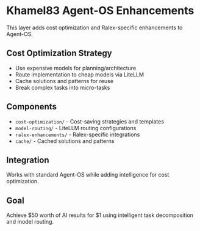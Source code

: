 # Khamel83 Agent-OS Enhancements

This layer adds cost optimization and Ralex-specific enhancements to Agent-OS.

## Cost Optimization Strategy
- Use expensive models for planning/architecture
- Route implementation to cheap models via LiteLLM
- Cache solutions and patterns for reuse
- Break complex tasks into micro-tasks

## Components
- `cost-optimization/` - Cost-saving strategies and templates
- `model-routing/` - LiteLLM routing configurations
- `ralex-enhancements/` - Ralex-specific integrations
- `cache/` - Cached solutions and patterns

## Integration
Works with standard Agent-OS while adding intelligence for cost optimization.

## Goal
Achieve $50 worth of AI results for $1 using intelligent task decomposition and model routing.